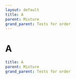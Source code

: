 ```yaml
---
layout: default
title: A
parent: Mixture
grand_parent: Tests for order
---
```


# A

```yaml
title: A
parent: Mixture
grand_parent: Tests for order
```
